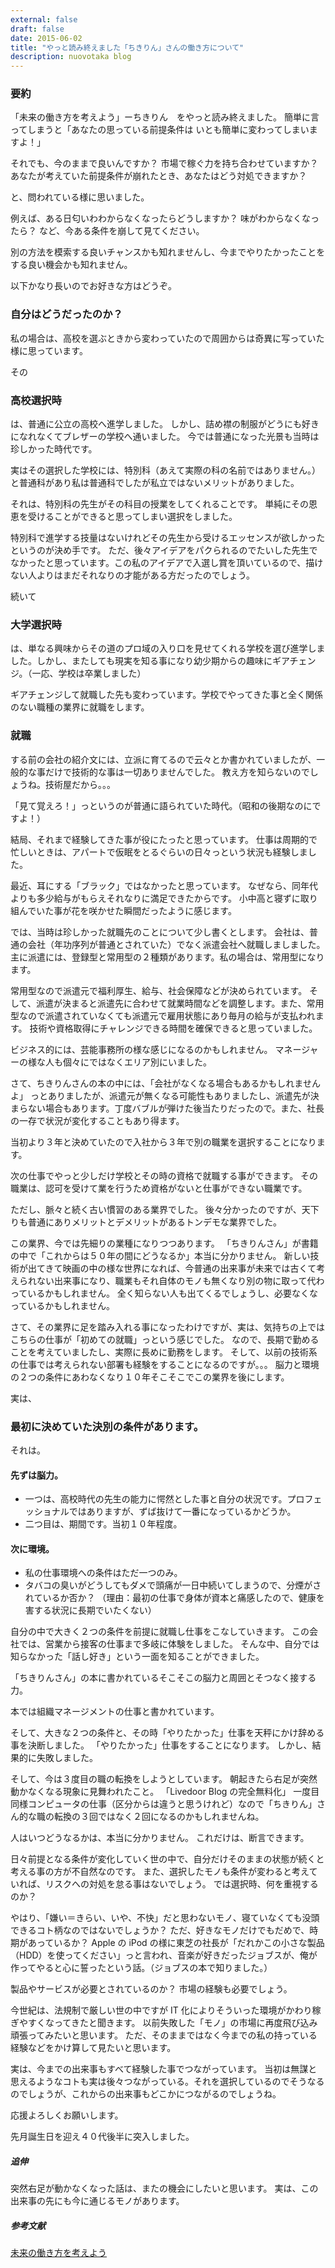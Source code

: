 ```yaml
---
external: false
draft: false
date: 2015-06-02
title: "やっと読み終えました「ちきりん」さんの働き方について"
description: nuovotaka blog
---
```


### 要約

「未来の働き方を考えよう」ーちきりん　をやっと読み終えました。
簡単に言ってしまうと「あなたの思っている前提条件は いとも簡単に変わってしまいますよ！」

それでも、今のままで良いんですか？
市場で稼ぐ力を持ち合わせていますか？
あなたが考えていた前提条件が崩れたとき、あなたはどう対処できますか？

と、問われている様に思いました。

例えば、ある日匂いわわからなくなったらどうしますか？
味がわからなくなったら？
など、今ある条件を崩して見てください。

別の方法を模索する良いチャンスかも知れませんし、今までやりたかったことをする良い機会かも知れません。

以下かなり長いのでお好きな方はどうぞ。

### 自分はどうだったのか？

私の場合は、高校を選ぶときから変わっていたので周囲からは奇異に写っていた様に思っています。

その

### 高校選択時

は、普通に公立の高校へ進学しました。
しかし、詰め襟の制服がどうにも好きになれなくてブレザーの学校へ通いました。
今では普通になった光景も当時は珍しかった時代です。

実はその選択した学校には、特別科（あえて実際の科の名前ではありません。）と普通科があり私は普通科でしたが私立ではないメリットがありました。

それは、特別科の先生がその科目の授業をしてくれることです。
単純にその恩恵を受けることができると思ってしまい選択をしました。

特別科で進学する技量はないけれどその先生から受けるエッセンスが欲しかったというのが決め手です。
ただ、後々アイデアをパクられるのでたいした先生でなかったと思っています。この私のアイデアで入選し賞を頂いているので、描けない人よりはまだそれなりの才能がある方だったのでしょう。

続いて

### 大学選択時

は、単なる興味からその道のプロ域の入り口を見せてくれる学校を選び進学しました。しかし、またしても現実を知る事になり幼少期からの趣味にギアチェンジ。（一応、学校は卒業しました）

ギアチェンジして就職した先も変わっています。学校でやってきた事と全く関係のない職種の業界に就職をします。

### 就職

する前の会社の紹介文には、立派に育てるので云々とか書かれていましたが、一般的な事だけで技術的な事は一切ありませんでした。
教え方を知らないのでしょうね。技術屋だから。。。

「見て覚えろ！」っというのが普通に語られていた時代。（昭和の後期なのにですよ！）

結局、それまで経験してきた事が役にたったと思っています。
仕事は周期的で忙しいときは、アパートで仮眠をとるぐらいの日々っという状況も経験しました。

最近、耳にする「ブラック」ではなかったと思っています。
なぜなら、同年代よりも多少給与がもらえそれなりに満足できたからです。
小中高と寝ずに取り組んでいた事が花を咲かせた瞬間だったように感じます。

では、当時は珍しかった就職先のことについて少し書くとします。
会社は、普通の会社（年功序列が普通とされていた）でなく派遣会社へ就職しましました。主に派遣には、登録型と常用型の２種類があります。私の場合は、常用型になります。

常用型なので派遣元で福利厚生、給与、社会保障などが決められています。
そして、派遣が決まると派遣先に合わせて就業時間などを調整します。また、常用型なので派遣されていなくても派遣元で雇用状態にあり毎月の給与が支払われます。
技術や資格取得にチャレンジできる時間を確保できると思っていました。

ビジネス的には、芸能事務所の様な感じになるのかもしれません。
マネージャーの様な人も個々にではなくエリア別にいました。

さて、ちきりんさんの本の中には、「会社がなくなる場合もあるかもしれませんよ」 っとありましたが、派遣元が無くなる可能性もありましたし、派遣先が決まらない場合もあります。丁度バブルが弾けた後当たりだったので。また、社長の一存で状況が変化することもあり得ます。

当初より３年と決めていたので入社から３年で別の職業を選択することになります。

次の仕事でやっと少しだけ学校とその時の資格で就職する事ができます。
その職業は、認可を受けて業を行うため資格がないと仕事ができない職業です。

ただし、脈々と続く古い慣習のある業界でした。
後々分かったのですが、天下りも普通にありメリットとデメリットがあるトンデモな業界でした。

この業界、今では先細りの業種になりつつあります。
「ちきりんさん」が書籍の中で「これからは５０年の間にどうなるか」本当に分かりません。
新しい技術が出てきて映画の中の様な世界になれば、今普通の出来事が未来では古くて考えられない出来事になり、職業もそれ自体のモノも無くなり別の物に取って代わっているかもしれません。
全く知らない人も出てくるでしょうし、必要なくなっているかもしれません。

さて、その業界に足を踏み入れる事になったわけですが、実は、気持ちの上ではこちらの仕事が「初めての就職」っという感じでした。
なので、長期で勤めることを考えていましたし、実際に長めに勤務をします。
そして、以前の技術系の仕事では考えられない部署も経験をすることになるのですが。。。
脳力と環境の２つの条件にあわなくなり１０年そこそこでこの業界を後にします。

実は、

### 最初に決めていた決別の条件があります。

それは。

#### 先ずは脳力。

- 一つは、高校時代の先生の能力に愕然とした事と自分の状況です。プロフェッショナルではありますが、ずば抜けて一番になっているかどうか。
- 二つ目は、期間です。当初１０年程度。

#### 次に環境。

- 私の仕事環境への条件はただ一つのみ。
- タバコの臭いがどうしてもダメで頭痛が一日中続いてしまうので、分煙がされているか否か？
  （理由：最初の仕事で身体が資本と痛感したので、健康を害する状況に長期でいたくない）

自分の中で大きく２つの条件を前提に就職し仕事をこなしていきます。
この会社では、営業から接客の仕事まで多岐に体験をしました。
そんな中、自分では知らなかった「話し好き」という一面を知ることができました。

「ちきりんさん」の本に書かれているそこそこの脳力と周囲とそつなく接する力。

本では組織マネージメントの仕事と書かれています。

そして、大きな２つの条件と、その時「やりたかった」仕事を天秤にかけ辞める事を決断しました。
「やりたかった」仕事をすることになります。
しかし、結果的に失敗しました。

そして、今は３度目の職の転換をしようとしています。
朝起きたら右足が突然動かなくなる現象に見舞われたこと。
「Livedoor Blog の完全無料化」
一度目同様コンピュータの仕事（区分からは違うと思うけれど）なので「ちきりん」さん的な職の転換の３回ではなく２回になるのかもしれませんね。

人はいつどうなるかは、本当に分かりません。
これだけは、断言できます。

日々前提となる条件が変化していく世の中で、自分だけそのままの状態が続くと考える事の方が不自然なのです。
また、選択したモノも条件が変わると考えていれば、リスクへの対処を怠る事はないでしょう。
では選択時、何を重視するのか？

やはり、「嫌い＝きらい、いや、不快」だと思わないモノ、寝ていなくても没頭できるコト柄なのではないでしょうか？
ただ、好きなモノだけでもだめで、時期があっているか？
Apple の iPod の様に東芝の社長が「だれかこの小さな製品（HDD）を使ってください」っと言われ、音楽が好きだったジョブスが、俺が作ってやると心に誓ったという話。（ジョブスの本で知りました。）

製品やサービスが必要とされているのか？
市場の経験も必要でしょう。

今世紀は、法規制で厳しい世の中ですが IT 化によりそういった環境がかわり稼ぎやすくなってきたと聞きます。
以前失敗した「モノ」の市場に再度飛び込み頑張ってみたいと思います。
ただ、そのままではなく今までの私の持っている経験などをかけ算して見たいと思います。

実は、今までの出来事もすべて経験した事でつながっています。
当初は無謀と思えるようなコトも実は後々つながっている。それを選択しているのでそうなるのでしょうが、これからの出来事もどこかにつながるのでしょうね。

応援よろしくお願いします。

先月誕生日を迎え４０代後半に突入しました。

##### 追伸

突然右足が動かなくなった話は、またの機会にしたいと思います。
実は、この出来事の先にも今に通じるモノがあります。

##### 参考文献

[未来の働き方を考えよう](https://www.amazon.co.jp/%E6%9C%AA%E6%9D%A5%E3%81%AE%E5%83%8D%E3%81%8D%E6%96%B9%E3%82%92%E8%80%83%E3%81%88%E3%82%88%E3%81%86-%E4%BA%BA%E7%94%9F%E3%81%AF%E4%BA%8C%E5%9B%9E%E3%80%81%E7%94%9F%E3%81%8D%E3%82%89%E3%82%8C%E3%82%8B-%E6%96%87%E6%98%A5%E6%96%87%E5%BA%AB-%E3%81%A1%E3%81%8D%E3%82%8A%E3%82%93-ebook/dp/B0171DVCIM/ref=sr_1_1?__mk_ja_JP=%E3%82%AB%E3%82%BF%E3%82%AB%E3%83%8A&crid=19BIYHZ0HT6SC&keywords=%E6%9C%AA%E6%9D%A5%E3%81%AE%E5%83%8D%E3%81%8D%E6%96%B9%E3%82%92%E8%80%83%E3%81%88%E3%82%88%E3%81%86&qid=1688410597&sprefix=%E6%9C%AA%E6%9D%A5%E3%81%AE%E5%83%8D%E3%81%8D%E6%96%B9%E3%82%92%E8%80%83%E3%81%88%E3%82%88%E3%81%86%2Caps%2C545&sr=8-1)
